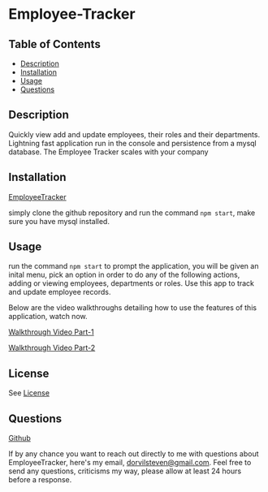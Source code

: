 # Employee-Tracker

## Table of Contents

- [Description](#Description)
- [Installation](#Installation)
- [Usage](#Usage)
- [Questions](#Questions)

## Description

Quickly view add and update employees, their roles and their departments. Lightning fast application run in the console and persistence from a mysql database. The Employee Tracker scales with your company

## Installation

[EmployeeTracker](https://github.com/dorvilsteven/Employee-Tracker)

simply clone the github repository and run the command `npm start`, make sure you have mysql installed.

## Usage

run the command `npm start` to prompt the application, you will be given an inital menu, pick an option in order to do any of the following actions, adding or viewing employees, departments or roles. Use this app to track and update employee records.

Below are the video walkthroughs detailing how to use the features of this application,
watch now.

[Walkthrough Video Part-1](https://watch.screencastify.com/v/gdRrmGPiGVidJxMfTZs2)

[Walkthrough Video Part-2](https://watch.screencastify.com/v/f1BCJ6VAbe3RR7Jebl2Z)

## License

See [License](undefined)

## Questions

[Github](https://www.github.com/dorvilsteven)

If by any chance you want to reach out directly to me with questions about EmployeeTracker, here's my email, dorvilsteven@gmail.com. Feel free to send any questions, criticisms my way, please allow at least 24 hours before a response.
